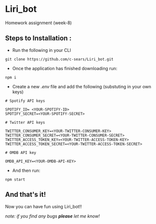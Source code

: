 # Liri_bot
Homework assignment (week-8)

## Steps to Installation :
* Run the following in your CLI
```
git clone https://github.com/c-sears/Liri_bot.git
```
* Once the application has finished downloading run:
```
npm i
```
* Create a new _.env_ file and add the following (substuting in your own keys)
``` 
# Spotify API keys

SPOTIFY_ID= <YOUR-SPOTIFY-ID>
SPOTIFY_SECRET=<YOUR-SPOTIFY-SECRET>

# Twitter API keys

TWITTER_CONSUMER_KEY=<YOUR-TWITTER-CONSUMER-KEY>
TWITTER_CONSUMER_SECRET=<YOUR-TWITTER-CONSUMER-SECRET>
TWITTER_ACCESS_TOKEN_KEY=<YOUR-TWITTER-ACCESS-TOKEN-KEY>
TWITTER_ACCESS_TOKEN_SECRET=<YOUR-TWITTER-ACCESS-TOKEN-SECRET>

# OMDB API key

OMDB_API_KEY=<YOUR-OMDB-API-KEY>
```
* And then run:
```
npm start
```

## And that's it!
Now you can have fun using Liri_bot!!

*note: if you find any bugs **please** let me know!*